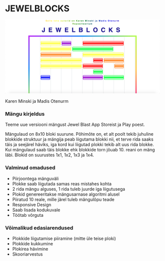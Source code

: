 # JEWELBLOCKS

![](https://raw.githubusercontent.com/madiote/iseseisev-projekt/master/mang.png)

Karen Minski ja Madis Otenurm

### Mängu kirjeldus

Teeme uue versiooni mängust Jewel Blast App Storeist ja Play poest.

Mängulaud on 8x10 bloki suurune. Põhimõte on, et alt poolt tekib juhuline blokkide struktuur ja mängija peab liigutama blokki nii, et terve rida saaks täis ja seejärel häviks, iga kord kui liigutad plokki tekib alt uus rida blokke. Kui mängulaud saab täis blokke ehk blokkide torn jõuab 10. reani on mäng läbi. Blokid on suurustes 1x1, 1x2, 1x3 ja 1x4.

### Valminud omadused

* Piirjoontega mänguväli
* Plokke saab liigutada samas reas mistahes kohta
* 2 rida mängu alguses, 1 rida tuleb juurde iga liigutusega
* Plokid genereeritakse mängusarnase algoritmi alusel
* Piiratud 10 reale, mille järel tuleb mängulõpu teade
* Responsive Design
* Saab lisada kodukuvale
* Töötab võrguta

### Võimalikud edasiarendused

* Plokkide liigutamise piiramine (mitte üle teise ploki)
* Plokkide kukkumine
* Plokirea hävimine
* Skooriarvestus
